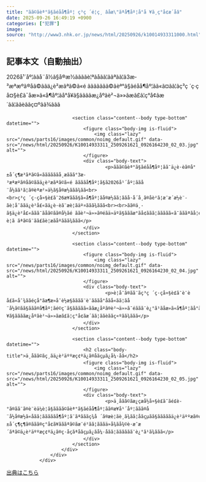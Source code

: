 ```yaml
---
title: "ãã©ãèª°ã§ãéåå¶åº¦ ç³ç ´é¦ç¸ âåæ\"ãªå¶åº¦å°å ¥ã¸ç°å¢æ´åâ"
date: 2025-09-26 16:49:19 +0900
categories: ["犯罪"]
image: 
source: "http://www3.nhk.or.jp/news/html/20250926/k10014933311000.html"
---
```


## 記事本文（自動抽出）
<div><div class="content--detail-body">
						<p class="content--summary">2026å¹´åº¦ããå¨å½ã§å®æ½ããããè¦ªãåãã¦ããªãã¦ã3æ­³æªæºã®å­ã©ããä¿è²æãªã©ã«é ããããããã©ãèª°ã§ãéåå¶åº¦ãã«ã¤ãã¦ãç³ç ´ç·çå¤§è£ã¯åæ»ã«å¶åº¦ãå°å¥ã§ããããæ¿åºãè²¬ä»»ãæã£ã¦ç°å¢ãæ´ãã¦ããèããç¤ºãã¾ããã</p>
						<div class="content--detail-more">

							<section class="content--body type-bottom" datetime="">
								<figure class="body-img is-fluid">
									<img class="lazy" src="/news/parts16/images/common/noimg_default.gif" data-src="/news/html/20250926/K10014933311_2509261621_0926164230_02_03.jpg" alt="">
								</figure>
								<div class="body-text">
										<p>ããã©ãèª°ã§ãéåå¶åº¦ãã¯ä¿è­·èã®å°±å´ç¶æ³ãªã©ã«ããããããå¸æããã°3æ­³æªæºã®å­ã©ããä¿è²æãªã©ã«é ããããå¶åº¦ã§ã2026å¹´åº¦ããå¨å½ãã¹ã¦ã®èªæ²»ä½ã§å®æ½ããã¾ãã<br><br>ç³ç ´ç·çå¤§è£ã¯26æ¥ããã§ã«å¶åº¦ãå®æ½ãã¦ããå·å´å¸ã®å­è²ã¦æ¯æ´æ½è¨­ãè¦å¯ããä¿è²å£«ãä¿è­·èã¨æè¦ãäº¤ããã¾ããã<br><br>ãã®ä¸­ã§ä¿è²å£«ããã¯ãå­ã©ãã®å½ãé ããè²¬ä»»ã®éãä»äºã§ãããæ°ãå¢ããã¦ããããã«ã¯ãããªãå¦éã®æ¹åãå¿è¦ã ãªã©ã¨ãã£ãè¦æãåºããã¾ããã</p>
								</div>
							</section>

							<section class="content--body type-bottom" datetime="">
								<figure class="body-img is-fluid">
									<img class="lazy" src="/news/parts16/images/common/noimg_default.gif" data-src="/news/html/20250926/K10014933311_2509261621_0926164230_02_04.jpg" alt="">
								</figure>
								<div class="body-text">
										<p>è¦å¯ã®ãã¨ãç³ç ´ç·çå¤§è£ã¯è¨èå£ã«å¯¾ããéçå°ãæ¶æ»å¯è½æ§ãããã¨è¨ãããå°åãå«ãã¦ãå¨å½ã©ãã§ããã®å¶åº¦ãé©ç¨ã§ããããã«ããæ¿åºã®è²¬ä»»ã¯éããã¨è¿°ã¹ãåæ»ã«å¶åº¦ãå°å¥ã§ããããæ¿åºãè²¬ä»»ãæã£ã¦ç°å¢ãæ´ãã¦ããèããç¤ºãã¾ããã</p>
								</div>
							</section>

							<section class="content--body type-bottom" datetime="">
								<h2 class="body-title">ä¸åãã©ãç¸ãä¿è²äººæç¢ºä¿ã®åãçµã¿å¼·åã</h2>
								<figure class="body-img is-fluid">
									<img class="lazy" src="/news/parts16/images/common/noimg_default.gif" data-src="/news/html/20250926/K10014933311_2509261621_0926164230_02_05.jpg" alt="">
								</figure>
								<div class="body-text">
										<p>ä¸åãã©ãæ¿ç­æå½å¤§è£ã¯ãé£è­°ã®ãã¨ã®è¨èä¼è¦ã§ãããã©ãèª°ã§ãéåå¶åº¦ãã®æ¥å¹´åº¦ããã®å¨å½å®æ½ã«åãã¦ãããããå¶åº¦ã¨ãªãããç¾å ´ã®æè¦ãè¸ã¾ãã¦åãçµãã§ãããããä¿è²äººæã®ç¢ºä¿ãå«ç·ã®èª²é¡ã§ãããå¦éæ¹åãå°±å´ç¶ç¶ã®ããã®ç°å¢ã¥ãããªã©ãæ¨é²ãã¦ãããä»å¾ãå¾©è·æ¯æ´ãªã©ä¿è²äººæç¢ºä¿ã®ç·åçãªåãçµã¿ãå¼·åãã¦ãããããã¨è¿°ã¹ã¾ããã</p>
								</div>
							</section>
						</div>
					</div>
				</div>

[出典はこちら](http://www3.nhk.or.jp/news/html/20250926/k10014933311000.html)
